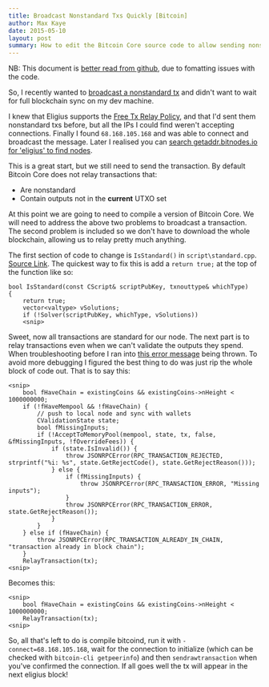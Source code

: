 ```yaml
---
title: Broadcast Nonstandard Txs Quickly [Bitcoin]
author: Max Kaye
date: 2015-05-10
layout: post
summary: How to edit the Bitcoin Core source code to allow sending nonstandard transactions quickly.
---
```


NB: This document is [better read from github](https://github.com/xk-io/xk-io.github.io/blob/master/_posts/2015-05-10-broadcast-nonstandard-transactions.md), due to fomatting issues with the code.

So, I recently wanted to [broadcast a nonstandard tx](https://blockchain.info/tx/c058286d078f059eab4231475ad6fc23c4cd1520d603128b900c13582728a961?show_adv=true) and didn't want to wait for full blockchain sync on my dev machine.

I knew that Eligius supports the [Free Tx Relay Policy](https://en.bitcoin.it/wiki/Free_transaction_relay_policy), and that I'd sent them nonstandard txs before, but all the IPs I could find weren't accepting connections. Finally I found `68.168.105.168` and was able to connect and broadcast the message. Later I realised you can [search getaddr.bitnodes.io for 'eligius' to find nodes](https://getaddr.bitnodes.io/nodes/leaderboard/?q=eligius).

This is a great start, but we still need to send the transaction. By default Bitcoin Core does not relay transactions that:

* Are nonstandard
* Contain outputs not in the **current** UTXO set

At this point we are going to need to compile a version of Bitcoin Core. We will need to address the above two problems to broadcast a transaction. The second problem is included so we don't have to download the whole blockchain, allowing us to relay pretty much anything.

The first section of code to change is `IsStandard()` in `script\standard.cpp`. [Source Link](https://github.com/bitcoin/bitcoin/blob/23254131a3fdaeae9c50dafca6d0addbbf235820/src/script/standard.cpp#L183). The quickest way to fix this is add a `return true;` at the top of the function like so:

```
bool IsStandard(const CScript& scriptPubKey, txnouttype& whichType)
{
    return true;
    vector<valtype> vSolutions;
    if (!Solver(scriptPubKey, whichType, vSolutions))
    <snip>
```

Sweet, now all transactions are standard for our node. The next part is to relay transactions even when we can't validate the outputs they spend. When troubleshooting before I ran into [this error message](https://github.com/bitcoin/bitcoin/blob/23254131a3fdaeae9c50dafca6d0addbbf235820/src/rpcrawtransaction.cpp#L796) being thrown. To avoid more debugging I figured the best thing to do was just rip the whole block of code out. That is to say this:

```
<snip>
    bool fHaveChain = existingCoins && existingCoins->nHeight < 1000000000;
    if (!fHaveMempool && !fHaveChain) {
        // push to local node and sync with wallets
        CValidationState state;
        bool fMissingInputs;
        if (!AcceptToMemoryPool(mempool, state, tx, false, &fMissingInputs, !fOverrideFees)) {
            if (state.IsInvalid()) {
                throw JSONRPCError(RPC_TRANSACTION_REJECTED, strprintf("%i: %s", state.GetRejectCode(), state.GetRejectReason()));
            } else {
                if (fMissingInputs) {
                    throw JSONRPCError(RPC_TRANSACTION_ERROR, "Missing inputs");
                }
                throw JSONRPCError(RPC_TRANSACTION_ERROR, state.GetRejectReason());
            }
        }
    } else if (fHaveChain) {
        throw JSONRPCError(RPC_TRANSACTION_ALREADY_IN_CHAIN, "transaction already in block chain");
    }
    RelayTransaction(tx);
<snip>
```

Becomes this:

```
<snip>
    bool fHaveChain = existingCoins && existingCoins->nHeight < 1000000000;
    RelayTransaction(tx);
<snip>
```

So, all that's left to do is compile bitcoind, run it with `-connect=68.168.105.168`, wait for the connection to initialize (which can be checked with `bitcoin-cli getpeerinfo`) and then `sendrawtransaction` when you've confirmed the connection. If all goes well the tx will appear in the next eligius block! 
